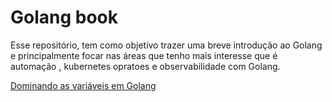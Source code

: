 # Golang book

Esse repositório, tem como objetivo trazer uma breve introdução ao Golang e principalmente focar nas áreas que tenho mais interesse que é automação , kubernetes opratoes e observabilidade com Golang. 


[Dominando as variáveis em Golang](./POST/DOMINANDO_VARIAVEIS.md)
